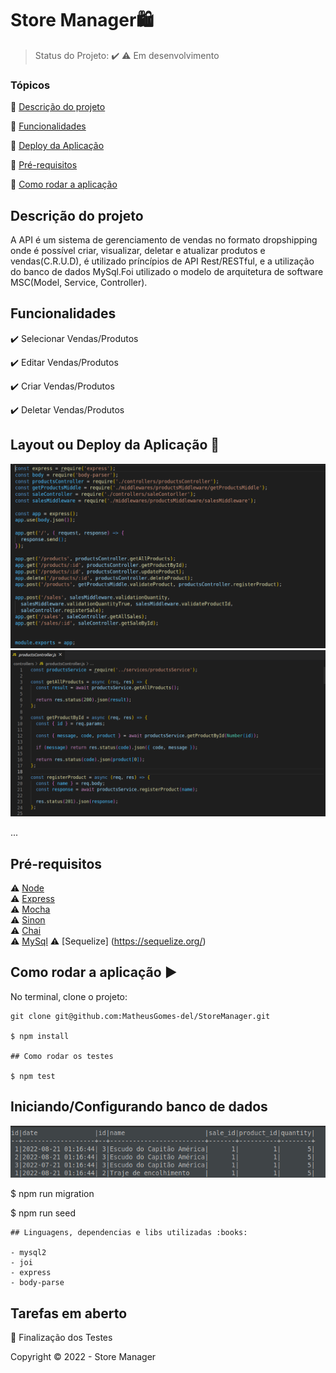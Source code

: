 <h1>Store Manager🛍️</h1> 

> Status do Projeto: :heavy_check_mark: :warning: Em desenvolvimento

### Tópicos 

:small_blue_diamond: [Descrição do projeto](#descrição-do-projeto)

:small_blue_diamond: [Funcionalidades](#funcionalidades)

:small_blue_diamond: [Deploy da Aplicação](#deploy-da-aplicação-dash)

:small_blue_diamond: [Pré-requisitos](#pré-requisitos)

:small_blue_diamond: [Como rodar a aplicação](#como-rodar-a-aplicação-arrow_forward)

## Descrição do projeto 

<p align="justify">

A API é um sistema de gerenciamento de vendas no formato dropshipping onde é possível criar, visualizar, deletar e atualizar produtos e vendas(C.R.U.D), é utilizado príncípios de API Rest/RESTful,
e a utilização do banco de dados MySql.Foi utilizado o modelo de arquitetura de software MSC(Model, Service, Controller).
</p>

## Funcionalidades

:heavy_check_mark: Selecionar Vendas/Produtos

:heavy_check_mark: Editar Vendas/Produtos

:heavy_check_mark: Criar Vendas/Produtos

:heavy_check_mark: Deletar Vendas/Produtos  

## Layout ou Deploy da Aplicação :dash:

<img src='https://github.com/MatheusGomes-del/StoreManager/blob/matheus-santos-store-manager/images/app.png'>
<img src='https://github.com/MatheusGomes-del/StoreManager/blob/matheus-santos-store-manager/images/controller.png'>

... 

## Pré-requisitos

:warning: [Node](https://nodejs.org/en/download/) <br>
:warning: [Express](https://expressjs.com/) <br>
:warning: [Mocha](https://mochajs.org/) <br>
:warning: [Sinon](https://sinonjs.org/) <br>
:warning: [Chai](https://www.chaijs.com/) <br>
:warning: [MySql](https://www.mysql.com/)
:warning: [Sequelize] (https://sequelize.org/)

## Como rodar a aplicação :arrow_forward:

No terminal, clone o projeto: 

```
git clone git@github.com:MatheusGomes-del/StoreManager.git

$ npm install

## Como rodar os testes

$ npm test

```
## Iniciando/Configurando banco de dados

<img src='https://github.com/MatheusGomes-del/StoreManager/blob/matheus-santos-store-manager/images/db.png'>

$ npm run migration

$ npm run seed

```
## Linguagens, dependencias e libs utilizadas :books:

- mysql2
- joi
- express
- body-parse

```
## Tarefas em aberto

:memo: Finalização dos Testes 

Copyright :copyright: 2022 - Store Manager
